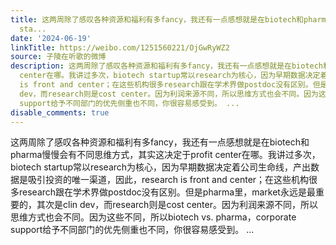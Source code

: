 ```yaml
---
title: 这两周除了感叹各种资源和福利有多fancy，我还有一点感想就是在biotech和pharma慢慢会有不同思维方式，其实这决定于profit center在哪。我讲过多次，biotech
  sta...
date: '2024-06-19'
linkTitle: https://weibo.com/1251560221/OjGwRyWZ2
source: 子陵在听歌的微博
description: 这两周除了感叹各种资源和福利有多fancy，我还有一点感想就是在biotech和pharma慢慢会有不同思维方式，其实这决定于profit
  center在哪。我讲过多次，biotech startup常以research为核心，因为早期数据决定着公司生命线，产出数据是吸引投资的唯一渠道，因此，research
  is front and center；在这些机构很多research跟在学术界做postdoc没有区别。但是pharma里，market永远是最重要的，其次是clin
  dev，而research则是cost center。因为利润来源不同，所以思维方式也会不同。因为这些不同，所以biotech vs. pharma，corporate
  support给予不同部门的优先侧重也不同，你很容易感受到。 ...
disable_comments: true
---
```

这两周除了感叹各种资源和福利有多fancy，我还有一点感想就是在biotech和pharma慢慢会有不同思维方式，其实这决定于profit center在哪。我讲过多次，biotech startup常以research为核心，因为早期数据决定着公司生命线，产出数据是吸引投资的唯一渠道，因此，research is front and center；在这些机构很多research跟在学术界做postdoc没有区别。但是pharma里，market永远是最重要的，其次是clin dev，而research则是cost center。因为利润来源不同，所以思维方式也会不同。因为这些不同，所以biotech vs. pharma，corporate support给予不同部门的优先侧重也不同，你很容易感受到。 ...